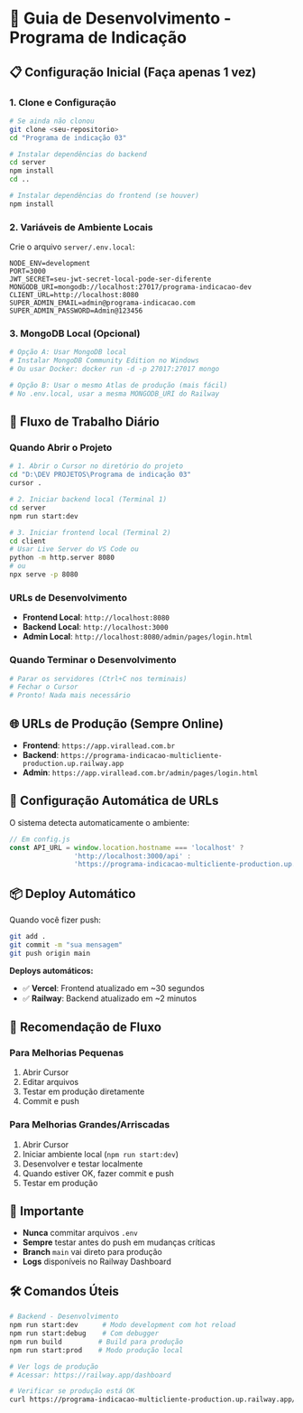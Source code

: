 # 🚀 Guia de Desenvolvimento - Programa de Indicação

## 📋 Configuração Inicial (Faça apenas 1 vez)

### 1. Clone e Configuração
```bash
# Se ainda não clonou
git clone <seu-repositorio>
cd "Programa de indicação 03"

# Instalar dependências do backend
cd server
npm install
cd ..

# Instalar dependências do frontend (se houver)
npm install
```

### 2. Variáveis de Ambiente Locais
Crie o arquivo `server/.env.local`:

```env
NODE_ENV=development
PORT=3000
JWT_SECRET=seu-jwt-secret-local-pode-ser-diferente
MONGODB_URI=mongodb://localhost:27017/programa-indicacao-dev
CLIENT_URL=http://localhost:8080
SUPER_ADMIN_EMAIL=admin@programa-indicacao.com
SUPER_ADMIN_PASSWORD=Admin@123456
```

### 3. MongoDB Local (Opcional)
```bash
# Opção A: Usar MongoDB local
# Instalar MongoDB Community Edition no Windows
# Ou usar Docker: docker run -d -p 27017:27017 mongo

# Opção B: Usar o mesmo Atlas de produção (mais fácil)
# No .env.local, usar a mesma MONGODB_URI do Railway
```

## 🔄 Fluxo de Trabalho Diário

### Quando Abrir o Projeto
```bash
# 1. Abrir o Cursor no diretório do projeto
cd "D:\DEV PROJETOS\Programa de indicação 03"
cursor .

# 2. Iniciar backend local (Terminal 1)
cd server
npm run start:dev

# 3. Iniciar frontend local (Terminal 2)
cd client
# Usar Live Server do VS Code ou
python -m http.server 8080
# ou
npx serve -p 8080
```

### URLs de Desenvolvimento
- **Frontend Local**: `http://localhost:8080`
- **Backend Local**: `http://localhost:3000`
- **Admin Local**: `http://localhost:8080/admin/pages/login.html`

### Quando Terminar o Desenvolvimento
```bash
# Parar os servidores (Ctrl+C nos terminais)
# Fechar o Cursor
# Pronto! Nada mais necessário
```

## 🌐 URLs de Produção (Sempre Online)
- **Frontend**: `https://app.virallead.com.br`
- **Backend**: `https://programa-indicacao-multicliente-production.up.railway.app`
- **Admin**: `https://app.virallead.com.br/admin/pages/login.html`

## 🔀 Configuração Automática de URLs

O sistema detecta automaticamente o ambiente:

```javascript
// Em config.js
const API_URL = window.location.hostname === 'localhost' ? 
                'http://localhost:3000/api' : 
                'https://programa-indicacao-multicliente-production.up.railway.app/api';
```

## 📦 Deploy Automático

Quando você fizer push:
```bash
git add .
git commit -m "sua mensagem"
git push origin main
```

**Deploys automáticos:**
- ✅ **Vercel**: Frontend atualizado em ~30 segundos
- ✅ **Railway**: Backend atualizado em ~2 minutos

## 🎯 Recomendação de Fluxo

### Para Melhorias Pequenas
1. Abrir Cursor
2. Editar arquivos
3. Testar em produção diretamente
4. Commit e push

### Para Melhorias Grandes/Arriscadas
1. Abrir Cursor
2. Iniciar ambiente local (`npm run start:dev`)
3. Desenvolver e testar localmente
4. Quando estiver OK, fazer commit e push
5. Testar em produção

## 🚨 Importante

- **Nunca** commitar arquivos `.env` 
- **Sempre** testar antes do push em mudanças críticas
- **Branch** `main` vai direto para produção
- **Logs** disponíveis no Railway Dashboard

## 🛠️ Comandos Úteis

```bash
# Backend - Desenvolvimento
npm run start:dev      # Modo development com hot reload
npm run start:debug    # Com debugger
npm run build         # Build para produção
npm run start:prod    # Modo produção local

# Ver logs de produção
# Acessar: https://railway.app/dashboard

# Verificar se produção está OK
curl https://programa-indicacao-multicliente-production.up.railway.app/api/health
``` 